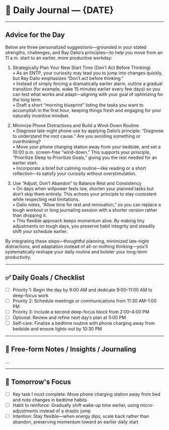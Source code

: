 # 📅 Daily Journal — {DATE}

---

##  Advice for the Day
Below are three personalized suggestions—grounded in your stated strengths, challenges, and Ray Dalio’s principles—to help you move from an 11 a.m. start to an earlier, more productive workday:

1) Strategically Plan Your New Start Time (Don’t Act Before Thinking)  
   • As an ENTP, your curiosity may lead you to jump into changes quickly, but Ray Dalio emphasizes “Don’t act before thinking.”  
   • Instead of simply forcing a dramatically earlier alarm, outline a gradual transition (for example, wake 15 minutes earlier every few days) so you can test what works and adapt—aligning with your goal of optimizing for the long term.  
   • Draft a short “morning blueprint” listing the tasks you want to accomplish in the first hour, keeping things fresh and engaging for your naturally inventive mindset.

2) Minimize Phone Distractions and Build a Wind-Down Routine  
   • Diagnose late-night phone use by applying Dalio’s principle: “Diagnose to understand the root cause.” Are you avoiding something or overthinking?  
   • Move your phone charging station away from your bedside, and set a 10:00 p.m. screen-free “wind-down.” This supports your principle, “Prioritize Sleep to Prioritize Goals,” giving you the rest needed for an earlier start.  
   • Incorporate a brief but calming routine—like reading or a short reflection—to satisfy your curiosity without overstimulation.

3) Use “Adjust, Don’t Abandon” to Balance Rest and Consistency  
   • On days when willpower feels low, shorten your planned tasks but don’t skip them entirely. This echoes your principle to stay consistent while respecting real limitations.  
   • Dalio notes, “Allow time for rest and renovation,” so you can replace a tough workout or long journaling session with a shorter version rather than dropping it.  
   • This flexible approach keeps momentum alive. By making tiny adjustments on tough days, you preserve habit integrity and steadily shift your schedule earlier.

By integrating these steps—thoughtful planning, minimized late-night distractions, and adaptation instead of all-or-nothing thinking—you’ll systematically reshape your daily routine and bolster your long-term productivity.

---

## ✅ Daily Goals / Checklist

- [ ] Priority 1: Begin the day by 9:00 AM and dedicate 9:00–11:00 AM to deep-focus work  
- [ ] Priority 2: Schedule meetings or communications from 11:30 AM–1:00 PM  
- [ ] Priority 3: Include a second deep-focus block from 2:00–4:00 PM  
- [ ] Optional: Review and refine next day’s plan at 5:00 PM  
- [ ] Self-care: Finalize a bedtime routine with phone charging away from bedside and ensure lights-out by 10:30 PM  

---

## 💬 Free-form Notes / Insights / Journaling

...

---

## 🔁 Tomorrow's Focus

- [ ] Key task I must complete: Move phone charging station away from bed and note changes in bedtime habits  
- [ ] Habit to reinforce: Gradually shift wake-up time earlier, using micro-adjustments instead of a drastic jump  
- [ ] Intention: Stay flexible—when energy dips, scale back rather than abandon, preserving momentum toward an earlier daily start